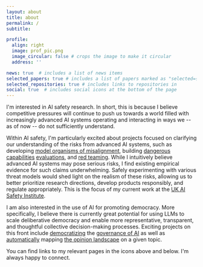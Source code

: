 ```yaml
---
layout: about
title: about
permalink: /
subtitle:

profile:
  align: right
  image: prof_pic.png
  image_circular: false # crops the image to make it circular
  address: ''

news: true  # includes a list of news items
selected_papers: true # includes a list of papers marked as "selected={true}"
selected_repositories: true # includes links to repositories in 
social: true  # includes social icons at the bottom of the page
---
```


I'm interested in AI safety research. In short, this is because I believe competitive pressures will continue to push us towards a world filled with increasingly advanced AI systems operating and interacting in ways we -- as of now -- do not sufficiently understand.

Within AI safety, I'm particularly excited about projects focused on clarifying our understanding of the risks from advanced AI systems, such as developing [model organisms of misalignment](https://www.alignmentforum.org/posts/ChDH335ckdvpxXaXX/model-organisms-of-misalignment-the-case-for-a-new-pillar-of-1), building [dangerous](https://www.gov.uk/government/publications/emerging-processes-for-frontier-ai-safety/emerging-processes-for-frontier-ai-safety#model-evaluations-and-red-teaming) [capabilities](https://evals.alignment.org) [evaluations](https://openai.com/blog/frontier-risk-and-preparedness), and [red teaming](https://www.anthropic.com/index/frontier-threats-red-teaming-for-ai-safety). While I intuitively believe advanced AI systems may pose serious risks, I find existing empirical evidence for such claims underwhelming. Safely experimenting with various threat models would shed light on the realism of these risks, allowing us to better prioritize research directions, develop products responsibly, and regulate appropriately. This is the focus of my current work at the [UK AI Safety Institute](https://www.gov.uk/government/publications/ai-safety-institute-overview/introducing-the-ai-safety-institute).

I am also interested in the use of AI for promoting democracy. More specifically, I believe there is currently great potential for using LLMs to scale deliberative democracy and enable more representative, transparent, and thoughtful collective decision-making processes. Exciting projects on this front include [democratizing](https://openai.com/blog/democratic-inputs-to-ai-grant-program-update) the [governance of AI](https://www.anthropic.com/news/collective-constitutional-ai-aligning-a-language-model-with-public-input) as well as [automatically](https://compdemocracy.org) mapping [the opinion landscape](https://ai.objectives.institute/talk-to-the-city) on a given topic.

You can find links to my relevant pages in the icons above and below. I'm always happy to connect.
